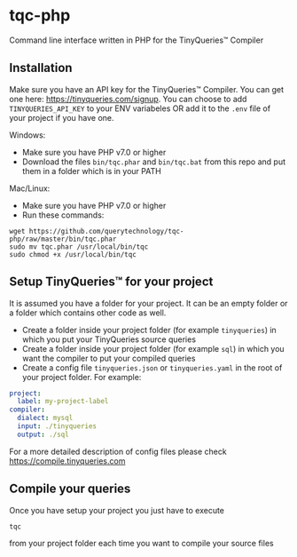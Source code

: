 # tqc-php

Command line interface written in PHP for the TinyQueries&trade; Compiler

## Installation

Make sure you have an API key for the TinyQueries&trade; Compiler. You can get one here: https://tinyqueries.com/signup. You can choose to add `TINYQUERIES_API_KEY` to your ENV variabeles OR add it to the `.env` file of your project if you have one.

Windows:
- Make sure you have PHP v7.0 or higher
- Download the files `bin/tqc.phar` and `bin/tqc.bat` from this repo and put them in a folder which is in your PATH

Mac/Linux:
- Make sure you have PHP v7.0 or higher
- Run these commands:
```
wget https://github.com/querytechnology/tqc-php/raw/master/bin/tqc.phar
sudo mv tqc.phar /usr/local/bin/tqc
sudo chmod +x /usr/local/bin/tqc
```

## Setup TinyQueries&trade; for your project

It is assumed you have a folder for your project. It can be an empty folder or a folder which contains other code as well.
- Create a folder inside your project folder (for example `tinyqueries`) in which you put your TinyQueries source queries
- Create a folder inside your project folder (for example `sql`) in which you want the compiler to put your compiled queries
- Create a config file `tinyqueries.json` or `tinyqueries.yaml` in the root of your project folder. For example:
```yaml
project:
  label: my-project-label
compiler:
  dialect: mysql
  input: ./tinyqueries
  output: ./sql
```

For a more detailed description of config files please check https://compile.tinyqueries.com

## Compile your queries

Once you have setup your project you just have to execute
```
tqc
```
from your project folder each time you want to compile your source files
